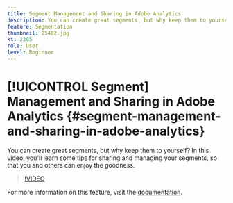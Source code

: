 ```yaml
---
title: Segment Management and Sharing in Adobe Analytics
description: You can create great segments, but why keep them to yourself? In this video, you'll learn some tips for sharing and managing your segments, so that you and others can enjoy the goodness.
feature: Segmentation
thumbnail: 25402.jpg
kt: 2305
role: User
level: Beginner
---
```

# [!UICONTROL Segment] Management and Sharing in Adobe Analytics {#segment-management-and-sharing-in-adobe-analytics}

You can create great segments, but why keep them to yourself? In this video, you'll learn some tips for sharing and managing your segments, so that you and others can enjoy the goodness.

>[!VIDEO](https://video.tv.adobe.com/v/25402/?quality=12&learn=on)

For more information on this feature, visit the [documentation](https://experienceleague.adobe.com/docs/analytics/components/segmentation/segmentation-workflow/seg-manage.html?lang=en).
